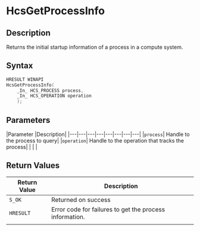 # HcsGetProcessInfo

## Description
Returns the initial startup information of a process in a compute system.

## Syntax

```cpp
HRESULT WINAPI
HcsGetProcessInfo(
    _In_ HCS_PROCESS process,
    _In_ HCS_OPERATION operation
    );
```

## Parameters
|Parameter     |Description|
|---|---|---|---|---|---|---|---| 
|`process`| Handle to the process to query|
|`operation`| Handle to the operation that tracks the process|
|    |    | 

## Return Values
|Return Value | Description|
|---|---|
|`S_OK`| Returned on success|
|`HRESULT`| Error code for failures to get the process information.|
|    |    | 
